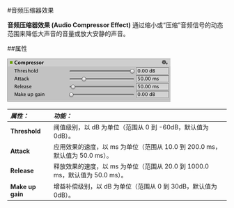 #音频压缩器效果

__音频压缩器效果 (Audio Compressor Effect)__ 通过缩小或“压缩”音频信号的动态范围来降低大声音的音量或放大安静的声音。


##属性

![](../uploads/Main/AudioCompressorEffect.png) 


|**_属性：_** |**_功能：_** |
|:---|:---|
|__Threshold__ |阈值级别，以 dB 为单位（范围从 0 到 -60dB，默认值为 0dB）。|
|__Attack__ |应用效果的速度，以 ms 为单位（范围从 10.0 到 200.0 ms，默认值为 50.0 ms）。|
|__Release__ |释放效果的速度，以 ms 为单位（范围从 20.0 到 1000.0 ms，默认值为 50.0 ms）。|
|__Make up gain__ |增益补偿级别，以 dB 为单位（范围从 0 到 30dB，默认值为 0dB）。|


